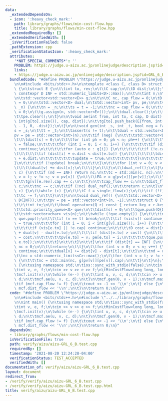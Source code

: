 ```yaml
---
data:
  _extendedDependsOn:
  - icon: ':heavy_check_mark:'
    path: library/graphs/flows/min-cost-flow.hpp
    title: library/graphs/flows/min-cost-flow.hpp
  _extendedRequiredBy: []
  _extendedVerifiedWith: []
  _isVerificationFailed: false
  _pathExtension: cpp
  _verificationStatusIcon: ':heavy_check_mark:'
  attributes:
    '*NOT_SPECIAL_COMMENTS*': ''
    PROBLEM: https://judge.u-aizu.ac.jp/onlinejudge/description.jsp?id=GRL_6_B
    links:
    - https://judge.u-aizu.ac.jp/onlinejudge/description.jsp?id=GRL_6_B
  bundledCode: "#define PROBLEM \"https://judge.u-aizu.ac.jp/onlinejudge/description.jsp?id=GRL_6_B\"\
    \n\n#include <bits/stdc++.h>\n\ntemplate <class C, class D> struct MinCostFlow\
    \ {\n\tstruct E {\n\t\tint to, rev;\n\t\tC cap;\n\t\tD dist;\n\t};\n\n\tstatic\
    \ constexpr D INF = std::numeric_limits<D>::max();\n\t\n\tint n;\n\tint s, t;\n\
    \n\tstd::vector<std::vector<E>> g;\n\t\n\tC nc, cap_flow = 0;\n\tD nd, dist_flow\
    \ = 0;\n\n\tstd::vector<D> dual;\n\tstd::vector<int> pv, pe;\n\n\tvoid init(int\
    \ _n) {\n\t\tn = _n;\n\t\ts = t = -1;\n\t\tnc = cap_flow = 0;\n\t\tnd = dist_flow\
    \ = 0;\n\t\tg.assign(n, std::vector<E>());\n\t\tdual.clear();\n\t\tpv.clear();\n\
    \t\tpe.clear();\n\t}\n\n\tvoid ae(int from, int to, C cap, D dist) {\n\t\tg[from].push_back(E{to,\
    \ int(g[to].size()), cap, dist});\n\t\tg[to].push_back(E{from, int(g[from].size())\
    \ - 1, 0, -dist});\n\t}\n\n\tvoid gen(int _s, int _t, bool neg = false) {\n\t\t\
    s = _s;\n\t\tt = _t;\n\t\tassert(s != t);\n\t\tdual = std::vector<D>(n);\n\t\t\
    pv = pe = std::vector<int>(n);\n\t\tif (neg) {\n\t\t\tstd::vector<D> dist(n, D(INF));\n\
    \t\t\tdist[s] = 0;\n\t\t\tfor (int ph = 0; ph < n; ph++) {\n\t\t\t\tbool update\
    \ = false;\n\t\t\t\tfor (int i = 0; i < n; i++) {\n\t\t\t\t\tif (dist[i] == INF)\
    \ continue;\n\t\t\t\t\tfor (auto e : g[i]) {\n\t\t\t\t\t\tif (!e.cap) continue;\n\
    \t\t\t\t\t\tif (dist[i] + e.dist < dist[e.to]) {\n\t\t\t\t\t\t\tdist[e.to] = dist[i]\
    \ + e.dist;\n\t\t\t\t\t\t\tupdate = true;\n\t\t\t\t\t\t}\n\t\t\t\t\t}\n\t\t\t\t\
    }\n\t\t\t\tif (!update) break;\n\t\t\t}\n\t\t\tfor (int v = 0; v < n; v++) {\n\
    \t\t\t\tdual[v] += dist[v];\n\t\t\t}\n\t\t}\n\t\tdual_ref();\n\t}\n\n\tC single_flow(C\
    \ c) {\n\t\tif (nd == INF) return nc;\n\t\tc = std::min(c, nc);\n\t\tfor (int\
    \ v = t; v != s; v = pv[v]) {\n\t\t\tE& e = g[pv[v]][pe[v]];\n\t\t\te.cap -= c;\n\
    \t\t\tg[v][e.rev].cap += c;\n\t\t}\n\t\tcap_flow += c;\n\t\tdist_flow += nd *\
    \ c;\n\t\tnc -= c;\n\t\tif (!nc) dual_ref();\n\t\treturn c;\n\t}\n\n\tvoid max_flow(C\
    \ c) {\n\t\twhile (c) {\n\t\t\tC f = single_flow(c);\n\t\t\tif (!f) break;\n\t\
    \t\tc -= f;\n\t\t}\n\t}\n\n\tvoid dual_ref() {\n\t\tstd::vector<D> dist(g.size(),\
    \ D(INF));\n\t\tpv = pe = std::vector<int>(n, -1);\n\t\tstruct Q {\n\t\t\tD key;\n\
    \t\t\tint to;\n\t\t\tbool operator<(Q r) const { return key > r.key; }\n\t\t};\n\
    \t\tstd::priority_queue<Q> que;\n\t\tdist[s] = 0;\n\t\tque.push(Q{D(0), s});\n\
    \t\tstd::vector<char> vis(n);\n\t\twhile (!que.empty()) {\n\t\t\tint v = que.top().to;\
    \ que.pop();\n\t\t\tif (v == t) break;\n\t\t\tif (vis[v]) continue;\n\t\t\tvis[v]\
    \ = true;\n\t\t\tfor (int i = 0; i < int(g[v].size()); i++) {\n\t\t\t\tE e = g[v][i];\n\
    \t\t\t\tif (vis[e.to] || !e.cap) continue;\n\t\t\t\tD cost = dist[v] + e.dist\
    \ + dual[v] - dual[e.to];\n\t\t\t\tif (dist[e.to] > cost) {\n\t\t\t\t\tdist[e.to]\
    \ = cost;\n\t\t\t\t\tpv[e.to] = v; pe[e.to] = i;\n\t\t\t\t\tque.push(Q{dist[e.to],\
    \ e.to});\n\t\t\t\t}\n\t\t\t}\n\t\t}\n\t\tif (dist[t] == INF) {\n\t\t\tnd = INF;\
    \ nc = 0;\n\t\t\treturn;\n\t\t}\n\t\tfor (int v = 0; v < n; v++) {\n\t\t\tif (!vis[v])\
    \ continue;\n\t\t\tdual[v] += dist[v] - dist[t];\n\t\t}\n\t\tnd = dual[t] - dual[s];\n\
    \t\tnc = std::numeric_limits<C>::max();\n\t\tfor (int v = t; v != s; v = pv[v])\
    \ {\n\t\t\tnc = std::min(nc, g[pv[v]][pe[v]].cap);\n\t\t}\n\t}\n};\n\nint main()\
    \ {\n\tusing namespace std;\n\tios::sync_with_stdio(false);\n\tcin.tie(nullptr);\n\
    \tint v, e, f;\n\tcin >> v >> e >> f;\n\tMinCostFlow<long long, long long> mcf;\n\
    \tmcf.init(v);\n\twhile (e--) {\n\t\tint u, v, c, d;\n\t\tcin >> u >> v >> c >>\
    \ d;\n\t\tmcf.ae(u, v, c, d);\n\t}\n\tmcf.gen(0, v - 1);\n\tmcf.max_flow(f);\n\
    \tif (mcf.cap_flow != f) {\n\t\tcout << -1 << '\\n';\n\t} else {\n\t\tcout <<\
    \ mcf.dist_flow << '\\n';\n\t}\n\treturn 0;\n}\n"
  code: "#define PROBLEM \"https://judge.u-aizu.ac.jp/onlinejudge/description.jsp?id=GRL_6_B\"\
    \n\n#include <bits/stdc++.h>\n#include \"../../library/graphs/flows/min-cost-flow.hpp\"\
    \n\nint main() {\n\tusing namespace std;\n\tios::sync_with_stdio(false);\n\tcin.tie(nullptr);\n\
    \tint v, e, f;\n\tcin >> v >> e >> f;\n\tMinCostFlow<long long, long long> mcf;\n\
    \tmcf.init(v);\n\twhile (e--) {\n\t\tint u, v, c, d;\n\t\tcin >> u >> v >> c >>\
    \ d;\n\t\tmcf.ae(u, v, c, d);\n\t}\n\tmcf.gen(0, v - 1);\n\tmcf.max_flow(f);\n\
    \tif (mcf.cap_flow != f) {\n\t\tcout << -1 << '\\n';\n\t} else {\n\t\tcout <<\
    \ mcf.dist_flow << '\\n';\n\t}\n\treturn 0;\n}"
  dependsOn:
  - library/graphs/flows/min-cost-flow.hpp
  isVerificationFile: true
  path: verify/aizu/aizu-GRL_6_B.test.cpp
  requiredBy: []
  timestamp: '2021-08-20 12:24:28-04:00'
  verificationStatus: TEST_ACCEPTED
  verifiedWith: []
documentation_of: verify/aizu/aizu-GRL_6_B.test.cpp
layout: document
redirect_from:
- /verify/verify/aizu/aizu-GRL_6_B.test.cpp
- /verify/verify/aizu/aizu-GRL_6_B.test.cpp.html
title: verify/aizu/aizu-GRL_6_B.test.cpp
---
```

